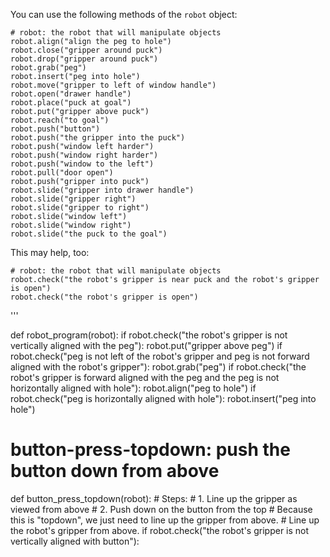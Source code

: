 

You can use the following methods of the `robot` object:

```
# robot: the robot that will manipulate objects
robot.align("align the peg to hole")
robot.close("gripper around puck")
robot.drop("gripper around puck")
robot.grab("peg")
robot.insert("peg into hole")
robot.move("gripper to left of window handle")
robot.open("drawer handle")
robot.place("puck at goal")
robot.put("gripper above puck")
robot.reach("to goal")
robot.push("button")
robot.push("the gripper into the puck")
robot.push("window left harder")
robot.push("window right harder")
robot.push("window to the left")
robot.pull("door open")
robot.push("gripper into puck")
robot.slide("gripper into drawer handle")
robot.slide("gripper right")
robot.slide("gripper to right")
robot.slide("window left")
robot.slide("window right")
robot.slide("the puck to the goal")
```

This may help, too:

```
# robot: the robot that will manipulate objects
robot.check("the robot's gripper is near puck and the robot's gripper is open")
robot.check("the robot's gripper is open")
```
'''

def robot_program(robot):
    if robot.check("the robot's gripper is not vertically aligned with the peg"):
        robot.put("gripper above peg")
    if robot.check("peg is not left of the robot's gripper and peg is not forward aligned with the robot's gripper"):
        robot.grab("peg")
    if robot.check("the robot's gripper is forward aligned with the peg and the peg is not horizontally aligned with hole"):
        robot.align("peg to hole")
    if robot.check("peg is horizontally aligned with hole"):
        robot.insert("peg into hole")

# button-press-topdown: push the button down from above
def button_press_topdown(robot):
    # Steps:
    #  1. Line up the gripper as viewed from above
    #  2. Push down on the button from the top
    # Because this is "topdown", we just need to line up the gripper from above.
    # Line up the robot's gripper from above.
    if robot.check("the robot's gripper is not vertically aligned with button"):
